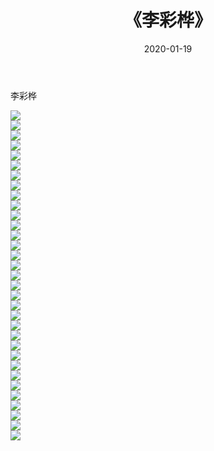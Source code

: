 ﻿---
layout: post
title:  《李彩桦》
date:   2020-01-19
img: http://img.660000.xyz/Sharelink/壁纸/明星魅力/华人明星/李彩桦/000.jpg
categories: [美女, 清纯, 唯美]
---

李彩桦

 ![](http://img.660000.xyz/Sharelink/壁纸/明星魅力/华人明星/李彩桦/001.jpg) <br>![](http://img.660000.xyz/Sharelink/壁纸/明星魅力/华人明星/李彩桦/002.jpg) <br>![](http://img.660000.xyz/Sharelink/壁纸/明星魅力/华人明星/李彩桦/003.jpg) <br>![](http://img.660000.xyz/Sharelink/壁纸/明星魅力/华人明星/李彩桦/004.jpg) <br>![](http://img.660000.xyz/Sharelink/壁纸/明星魅力/华人明星/李彩桦/005.jpg) <br>![](http://img.660000.xyz/Sharelink/壁纸/明星魅力/华人明星/李彩桦/006.jpg) <br>![](http://img.660000.xyz/Sharelink/壁纸/明星魅力/华人明星/李彩桦/007.jpg) <br>![](http://img.660000.xyz/Sharelink/壁纸/明星魅力/华人明星/李彩桦/008.jpg) <br>![](http://img.660000.xyz/Sharelink/壁纸/明星魅力/华人明星/李彩桦/009.jpg) <br>![](http://img.660000.xyz/Sharelink/壁纸/明星魅力/华人明星/李彩桦/010.jpg) <br>![](http://img.660000.xyz/Sharelink/壁纸/明星魅力/华人明星/李彩桦/011.jpg) <br>![](http://img.660000.xyz/Sharelink/壁纸/明星魅力/华人明星/李彩桦/012.jpg) <br>![](http://img.660000.xyz/Sharelink/壁纸/明星魅力/华人明星/李彩桦/013.jpg) <br>![](http://img.660000.xyz/Sharelink/壁纸/明星魅力/华人明星/李彩桦/014.jpg) <br>![](http://img.660000.xyz/Sharelink/壁纸/明星魅力/华人明星/李彩桦/015.jpg) <br>![](http://img.660000.xyz/Sharelink/壁纸/明星魅力/华人明星/李彩桦/016.jpg) <br>![](http://img.660000.xyz/Sharelink/壁纸/明星魅力/华人明星/李彩桦/017.jpg) <br>![](http://img.660000.xyz/Sharelink/壁纸/明星魅力/华人明星/李彩桦/018.jpg) <br>![](http://img.660000.xyz/Sharelink/壁纸/明星魅力/华人明星/李彩桦/019.jpg) <br>![](http://img.660000.xyz/Sharelink/壁纸/明星魅力/华人明星/李彩桦/020.jpg) <br>![](http://img.660000.xyz/Sharelink/壁纸/明星魅力/华人明星/李彩桦/021.jpg) <br>![](http://img.660000.xyz/Sharelink/壁纸/明星魅力/华人明星/李彩桦/022.jpg) <br>![](http://img.660000.xyz/Sharelink/壁纸/明星魅力/华人明星/李彩桦/023.jpg) <br>![](http://img.660000.xyz/Sharelink/壁纸/明星魅力/华人明星/李彩桦/024.jpg) <br>![](http://img.660000.xyz/Sharelink/壁纸/明星魅力/华人明星/李彩桦/025.jpg) <br>![](http://img.660000.xyz/Sharelink/壁纸/明星魅力/华人明星/李彩桦/026.jpg) <br>![](http://img.660000.xyz/Sharelink/壁纸/明星魅力/华人明星/李彩桦/027.jpg) <br>![](http://img.660000.xyz/Sharelink/壁纸/明星魅力/华人明星/李彩桦/028.jpg) <br>![](http://img.660000.xyz/Sharelink/壁纸/明星魅力/华人明星/李彩桦/029.jpg) <br>![](http://img.660000.xyz/Sharelink/壁纸/明星魅力/华人明星/李彩桦/030.jpg) <br>![](http://img.660000.xyz/Sharelink/壁纸/明星魅力/华人明星/李彩桦/031.jpg) <br>![](http://img.660000.xyz/Sharelink/壁纸/明星魅力/华人明星/李彩桦/032.jpg) <br>![](http://img.660000.xyz/Sharelink/壁纸/明星魅力/华人明星/李彩桦/033.jpg) <br>